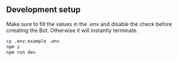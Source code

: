## Development setup
Make sure to fill the values in the .env and disable the check before crreating the Bot. Otherwise it will instantly terminate.
```bash
cp .env.example .env
npm i
npm run dev
```
